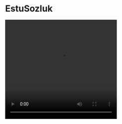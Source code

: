 # EstuSozluk
<video width="360" height="320" controls="controls">
  <source src="estusozluk.mp4" type="video/mp4" />
</video>
